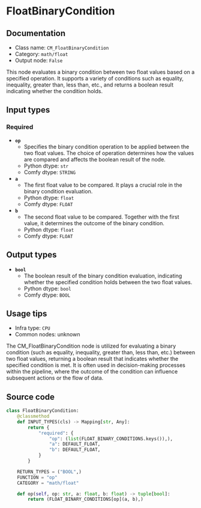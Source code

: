 # FloatBinaryCondition
## Documentation
- Class name: `CM_FloatBinaryCondition`
- Category: `math/float`
- Output node: `False`

This node evaluates a binary condition between two float values based on a specified operation. It supports a variety of conditions such as equality, inequality, greater than, less than, etc., and returns a boolean result indicating whether the condition holds.
## Input types
### Required
- **`op`**
    - Specifies the binary condition operation to be applied between the two float values. The choice of operation determines how the values are compared and affects the boolean result of the node.
    - Python dtype: `str`
    - Comfy dtype: `STRING`
- **`a`**
    - The first float value to be compared. It plays a crucial role in the binary condition evaluation.
    - Python dtype: `float`
    - Comfy dtype: `FLOAT`
- **`b`**
    - The second float value to be compared. Together with the first value, it determines the outcome of the binary condition.
    - Python dtype: `float`
    - Comfy dtype: `FLOAT`
## Output types
- **`bool`**
    - The boolean result of the binary condition evaluation, indicating whether the specified condition holds between the two float values.
    - Python dtype: `bool`
    - Comfy dtype: `BOOL`
## Usage tips
- Infra type: `CPU`
- Common nodes: unknown

The CM_FloatBinaryCondition node is utilized for evaluating a binary condition (such as equality, inequality, greater than, less than, etc.) between two float values, returning a boolean result that indicates whether the specified condition is met. It is often used in decision-making processes within the pipeline, where the outcome of the condition can influence subsequent actions or the flow of data.
## Source code
```python
class FloatBinaryCondition:
    @classmethod
    def INPUT_TYPES(cls) -> Mapping[str, Any]:
        return {
            "required": {
                "op": (list(FLOAT_BINARY_CONDITIONS.keys()),),
                "a": DEFAULT_FLOAT,
                "b": DEFAULT_FLOAT,
            }
        }

    RETURN_TYPES = ("BOOL",)
    FUNCTION = "op"
    CATEGORY = "math/float"

    def op(self, op: str, a: float, b: float) -> tuple[bool]:
        return (FLOAT_BINARY_CONDITIONS[op](a, b),)

```
